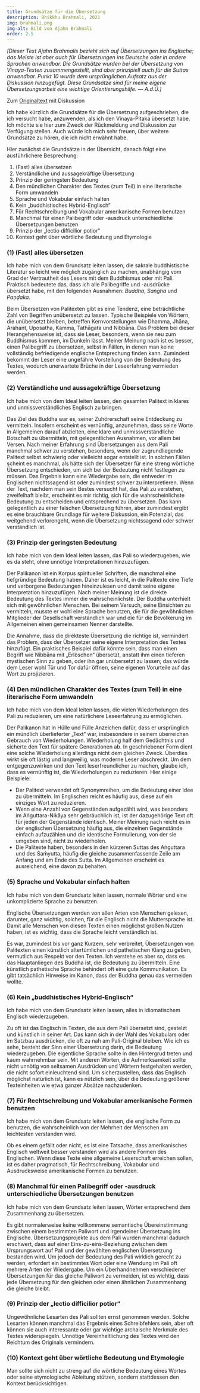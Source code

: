 ```yaml
---
title: Grundsätze für die Übersetzung
description: Bhikkhu Brahmali, 2021
img: brahmali.png
img-alt: Bild von Ajahn Brahmali
order: 2.5
---
```


*[Dieser Text Ajahn Brahmalis bezieht sich auf Übersetzungen ins Englische; das Meiste ist aber auch für Übersetzungen ins Deutsche oder in andere Sprachen anwendbar. Die Grundsätze wurden bei der Übersetzung von Vinaya-Texten zusammengestellt, sind aber prinzipiell auch für die Suttas anwendbar. Punkt 10 wurde dem ursprünglichen Aufsatz aus der Diskussion hinzugefügt. Diese Grundsätze sind für meine eigene Übersetzungsarbeit eine wichtige Orientierungshilfe. — A.d.Ü.]*

Zum [Originaltext](https://discourse.suttacentral.net/t/principles-of-translation/19485) mit Diskussion

Ich habe kürzlich die Grundsätze für die Übersetzung aufgeschrieben, die ich versucht habe, anzuwenden, als ich den Vinaya-Pitaka übersetzt habe. Ich möchte sie hier zum Zweck der Rückmeldung und Diskussion zur Verfügung stellen. Auch würde ich mich sehr freuen, über weitere Grundsätze zu hören, die ich nicht erwähnt habe.

Hier zunächst die Grundsätze in der Übersicht, danach folgt eine ausführlichere Besprechung:

1. (Fast) alles übersetzen
1. Verständliche und aussagekräftige Übersetzung
1. Prinzip der geringsten Bedeutung
1. Den mündlichen Charakter des Textes (zum Teil) in eine literarische Form umwandeln
1. Sprache und Vokabular einfach halten
1. Kein „buddhistisches Hybrid-Englisch“
1. Für Rechtschreibung und Vokabular amerikanische Formen benutzen
1. Manchmal für einen Palibegriff oder -ausdruck unterschiedliche Übersetzungen benutzen
1. Prinzip der „lectio difficilior potior“
1. Kontext geht über wörtliche Bedeutung und Etymologie

### (1) (Fast) alles übersetzen

Ich habe mich von dem Grundsatz leiten lassen, die sakrale buddhistische Literatur so leicht wie möglich zugänglich zu machen, unabhängig vom Grad der Vertrautheit des Lesers mit dem Buddhismus oder mit Pali. Praktisch bedeutete das, dass ich alle Palibegriffe und -ausdrücke übersetzt habe, mit den folgenden Ausnahmen: *Buddha*, *Saṅgha* und *Paṇḍaka*.

Beim Übersetzen von Palitexten gibt es eine Tendenz, eine beträchtliche Zahl von Begriffen unübersetzt zu lassen. Typische Beispiele von Wörtern, die unübersetzt bleiben, betreffen Kernvorstellungen wie Dhamma, Jhāna, Arahant, Uposatha, Kamma, Tathāgata und Nibbāna. Das Problem bei dieser Herangehensweise ist, dass sie Leser, besonders, wenn sie neu zum Buddhismus kommen, im Dunkeln lässt. Meiner Meinung nach ist es besser, einen Palibegriff zu übersetzen, selbst in Fällen, in denen man keine vollständig befriedigende englische Entsprechung finden kann. Zumindest bekommt der Leser eine ungefähre Vorstellung von der Bedeutung des Textes, wodurch unerwartete Brüche in der Leseerfahrung vermieden werden.

### (2) Verständliche und aussagekräftige Übersetzung

Ich habe mich von dem Ideal leiten lassen, den gesamten Palitext in klares und unmissverständliches Englisch zu bringen.

Das Ziel des Buddha war es, seiner Zuhörerschaft seine Entdeckung zu vermitteln. Insofern erscheint es vernünftig, anzunehmen, dass seine Worte in Allgemeinen darauf abzielten, eine klare und unmissverständliche Botschaft zu übermitteln, mit gelegentlichen Ausnahmen, vor allem bei Versen. Nach meiner Erfahrung sind Übersetzungen aus dem Pali manchmal schwer zu verstehen, besonders, wenn der zugrundliegende Palitext selbst schwierig oder vielleicht sogar entstellt ist. In solchen Fällen scheint es manchmal, als hätte sich der Übersetzer für eine streng wörtliche Übersetzung entschieden, um sich bei der Bedeutung nicht festlegen zu müssen. Das Ergebnis kann eine Wiedergabe sein, die entweder im Englischen nichtssagend ist oder zumindest schwer zu interpretieren. Wenn der Text, nachdem man sein Bestes versucht hat, das Pali zu verstehen, zweifelhaft bleibt, erscheint es mir richtig, sich für die wahrscheinlichste Bedeutung zu entscheiden und entsprechend zu übersetzen. Das kann gelegentlich zu einer falschen Übersetzung führen, aber zumindest ergibt es eine brauchbare Grundlage für weitere Diskussion, ein Potenzial, das weitgehend verlorengeht, wenn die Übersetzung nichtssagend oder schwer verständlich ist.

### (3) Prinzip der geringsten Bedeutung

Ich habe mich von dem Ideal leiten lassen, das Pali so wiederzugeben, wie es da steht, ohne unnötige Interpretationen hinzuzufügen.

Der Palikanon ist ein Korpus spiritueller Schriften, die manchmal eine tiefgründige Bedeutung haben. Daher ist es leicht, in die Palitexte eine Tiefe und verborgene Bedeutungen hineinzulesen und damit seine eigene Interpretation hinzuzufügen. Nach meiner Meinung ist die direkte Bedeutung des Textes immer die wahrscheinlichste. Der Buddha unterhielt sich mit gewöhnlichen Menschen. Bei seinem Versuch, seine Einsichten zu vermitteln, musste er wohl eine Sprache benutzen, die für die gewöhnlichen Mitglieder der Gesellschaft verständlich war und die für die Bevölkerung im Allgemeinen einen gemeinsamen Nenner darstellte.

Die Annahme, dass die direkteste Übersetzung die richtige ist, vermindert das Problem, dass der Übersetzer seine eigene Interpretation des Textes hinzufügt. Ein praktisches Beispiel dafür könnte sein, dass man einen Begriff wie Nibbāna mit „Erlöschen“ übersetzt, anstatt ihm einen tieferen mystischen Sinn zu geben, oder ihn gar unübersetzt zu lassen; das würde dem Leser wohl Tür und Tor dafür öffnen, seine eigenen Vorurteile auf das Wort zu projizieren.

### (4) Den mündlichen Charakter des Textes (zum Teil) in eine literarische Form umwandeln

Ich habe mich von dem Ideal leiten lassen, die vielen Wiederholungen des Pali zu reduzieren, um eine natürlichere Leseerfahrung zu ermöglichen.

Der Palikanon hat in Hülle und Fülle Anzeichen dafür, dass er ursprünglich ein mündlich überlieferter „Text“ war, insbesondere in seinem überreichen Gebrauch von Wiederholungen. Wiederholung half dem Gedächtnis und sicherte den Text für spätere Generationen ab. In geschriebener Form dient eine solche Wiederholung allerdings nicht dem gleichen Zweck. Überdies wirkt sie oft lästig und langweilig, was moderne Leser abschreckt. Um dem entgegenzuwirken und den Text leserfreundlicher zu machen, glaube ich, dass es vernünftig ist, die Wiederholungen zu reduzieren. Hier einige Beispiele:

- Der Palitext verwendet oft Synonymreihen, um die Bedeutung einer Idee zu übermitteln. Im Englischen reicht es häufig aus, diese auf ein einziges Wort zu reduzieren.
- Wenn eine Anzahl von Gegenständen aufgezählt wird, was besonders im Aṅguttara-Nikāya sehr gebräuchlich ist, ist der dazugehörige Text oft für jeden der Gegenstände identisch. Meiner Meinung nach reicht es in der englischen Übersetzung häufig aus, die einzelnen Gegenstände einfach aufzuzählen und die identische Formulierung, von der sie umgeben sind, nicht zu wiederholen. 
- Die Palitexte haben, besonders in den kürzeren Suttas des Aṅguttara und des Saṁyutta, häufig die gleiche zusammenfassende Zeile am Anfang und am Ende des Sutta. Im Allgemeinen erscheint es ausreichend, eine davon zu behalten.

### (5) Sprache und Vokabular einfach halten

Ich habe mich von dem Grundsatz leiten lassen, normale Wörter und eine unkomplizierte Sprache zu benutzen.

Englische Übersetzungen werden von allen Arten von Menschen gelesen, darunter, ganz wichtig, solchen, für die Englisch nicht die Muttersprache ist. Damit alle Menschen von diesen Texten einen möglichst großen Nutzen haben, ist es wichtig, dass die Sprache leicht verständlich ist.

Es war, zumindest bis vor ganz Kurzem, sehr verbreitet, Übersetzungen von Palitexten einen künstlich altertümlichen und pathetischen Klang zu geben, vermutlich aus Respekt vor den Texten. Ich verstehe es aber so, dass es das Hauptanliegen des Buddha ist, die Bedeutung zu übermitteln. Eine künstlich pathetische Sprache behindert oft eine gute Kommunikation. Es gibt tatsächlich Hinweise im Kanon, dass der Buddha genau das vermeiden wollte.

### (6) Kein „buddhistisches Hybrid-Englisch“

Ich habe mich von dem Grundsatz leiten lassen, alles in idiomatischem Englisch wiederzugeben.

Zu oft ist das Englisch in Texten, die aus dem Pali übersetzt sind, gestelzt und künstlich in seiner Art. Das kann sich in der Wahl des Vokabulars oder im Satzbau ausdrücken, die oft zu nah am Pali-Original bleiben. Wie ich es sehe, besteht der Sinn einer Übersetzung darin, die Bedeutung wiederzugeben. Die eigentliche Sprache sollte in den Hintergrud treten und kaum wahrnehmbar sein. Mit anderen Worten, die Aufmerksamkeit sollte nicht unnötig von seltsamen Ausdrücken und Wörtern festgehalten werden, die nicht sofort einleuchtend sind. Um sicherzustellen, dass das Englisch möglichst natürlich ist, kann es nützlich sein, über die Bedeutung größerer Texteinheiten wie etwa ganzer Absätze nachzudenken.

### (7) Für Rechtschreibung und Vokabular amerikanische Formen benutzen

Ich habe mich von dem Grundsatz leiten lassen, die englische Form zu benutzen, die wahrscheinlich von der Mehrheit der Menschen am leichtesten verstanden wird.

Ob es einem gefällt oder nicht, es ist eine Tatsache, dass amerikanisches Englisch weltweit besser verstanden wird als andere Formen des Englischen. Wenn diese Texte eine allgemeine Leserschaft erreichen sollen, ist es daher pragmatisch, für Rechtschreibung, Vokabular und Ausdrucksweise amerikanische Formen zu benutzen.

### (8) Manchmal für einen Palibegriff oder -ausdruck unterschiedliche Übersetzungen benutzen

Ich habe mich von dem Grundsatz leiten lassen, Wörter entsprechend dem Zusammenhang zu übersetzen.

Es gibt normalerweise keine vollkommene semantische Übereinstimmung zwischen einem bestimmten Paliwort und irgendeiner Übersetzung ins Englische. Übersetzungsprojekte aus dem Pali wurden manchmal dadurch erschwert, dass auf einer Eins-zu-eins-Beziehung zwischen dem Ursprungswort auf Pali und der gewählten englischen Übersetzung bestanden wird. Um jedoch der Bedeutung des Pali wirklich gerecht zu werden, erfordert ein bestimmtes Wort oder eine Wendung im Pali oft mehrere Arten der Wiedergabe. Um ein Überhandnehmen verschiedener Übersetzungen für das gleiche Paliwort zu vermeiden, ist es wichtig, dass jede Übersetzung für den gleichen oder einen ähnlichen Zusammenhang die gleiche bleibt.

### (9) Prinzip der „lectio difficilior potior“

Ungewöhnliche Lesarten des Pali sollten ernst genommen werden. Solche Lesarten können manchmal das Ergebnis eines Schreibfehlers sein, aber oft können sie auch interessante oder gar wichtige archaische Merkmale des Textes widerspiegeln. Unnötige Vereinheitlichung des Textes wird den Reichtum des Originals vermindern.

### (10) Kontext geht über wörtliche Bedeutung und Etymologie

Man sollte sich nicht zu streng auf die wörtliche Bedeutung eines Wortes oder seine etymologische Ableitung stützen, sondern stattdessen den Kontext berücksichtigen.
